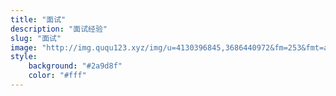 ```yaml
---
title: "面试"
description: "面试经验"
slug: "面试"
image: "http://img.ququ123.xyz/img/u=4130396845,3686440972&fm=253&fmt=auto&app=138&f=JPEG.jpeg"
style:
    background: "#2a9d8f"
    color: "#fff"
---
```


